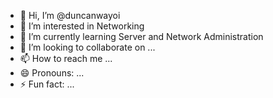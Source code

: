 - 👋 Hi, I’m @duncanwayoi
- 👀 I’m interested in Networking 
- 🌱 I’m currently learning Server and Network Administration 
- 💞️ I’m looking to collaborate on ...
- 📫 How to reach me ...
- 😄 Pronouns: ...
- ⚡ Fun fact: ...

<!---
duncanwayoi/duncanwayoi is a ✨ special ✨ repository because its `README.md` (this file) appears on your GitHub profile.
You can click the Preview link to take a look at your changes.
--->
